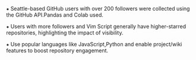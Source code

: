 ⁕  Seattle-based GitHub users with over 200 followers were collected using the GitHub API.Pandas and Colab used.

⁕  Users with more followers and Vim Script generally have higher-starred repositories, highlighting the impact of visibility.

⁕  Use popular languages like JavaScript,Python and enable project/wiki features to boost repository engagement.
